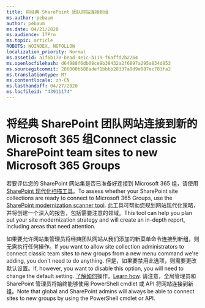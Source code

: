 ```yaml
---
title: 将经典 SharePoint 团队网站连接到组
ms.author: pebaum
author: pebaum
ms.date: 04/21/2020
ms.audience: ITPro
ms.topic: article
ROBOTS: NOINDEX, NOFOLLOW
localization_priority: Normal
ms.assetid: a1f6b170-bead-4e1c-b119-f6affd2b2264
ms.openlocfilehash: d64988f6db08ce9b38432a2f6897a295a834d853
ms.sourcegitcommit: 286000b588adef1bbbb28337a9d9e087ec783fa2
ms.translationtype: MT
ms.contentlocale: zh-CN
ms.lasthandoff: 04/27/2020
ms.locfileid: "43911174"
---
```

# <a name="connect-classic-sharepoint-team-sites-to-new-microsoft-365-groups"></a><span data-ttu-id="cab3e-102">将经典 SharePoint 团队网站连接到新的 Microsoft 365 组</span><span class="sxs-lookup"><span data-stu-id="cab3e-102">Connect classic SharePoint team sites to new Microsoft 365 Groups</span></span>

<span data-ttu-id="cab3e-103">若要评估您的 SharePoint 网站集是否已准备好连接到 Microsoft 365 组，请使用[SharePoint 现代化扫描工具](https://go.microsoft.com/fwlink/?linkid=873066)。</span><span class="sxs-lookup"><span data-stu-id="cab3e-103">To assess whether your SharePoint site collections are ready to connect to Microsoft 365 Groups, use the [SharePoint modernization scanner tool](https://go.microsoft.com/fwlink/?linkid=873066).</span></span> <span data-ttu-id="cab3e-104">此工具可帮助您规划网站现代化策略，并将创建一个深入的报告，包括需要注意的领域。</span><span class="sxs-lookup"><span data-stu-id="cab3e-104">This tool can help you plan out your site modernization strategy and will create an in-depth report, including areas that need attention.</span></span>
  
<span data-ttu-id="cab3e-105">如果要允许网站集管理员将经典团队网站从我们添加的新菜单命令连接到新组，则无需执行任何操作。</span><span class="sxs-lookup"><span data-stu-id="cab3e-105">If you want to allow site collection administrators to connect classic team sites to new groups from a new menu command we're adding, you don't need to do anything.</span></span> <span data-ttu-id="cab3e-106">但是，如果要禁用此选项，则需要更改默认设置。</span><span class="sxs-lookup"><span data-stu-id="cab3e-106">If, however, you want to disable this option, you will need to change the default setting.</span></span> <span data-ttu-id="cab3e-107">[了解如何](https://go.microsoft.com/fwlink/?linkid=2004316)操作。</span><span class="sxs-lookup"><span data-stu-id="cab3e-107">[Learn how](https://go.microsoft.com/fwlink/?linkid=2004316).</span></span> <span data-ttu-id="cab3e-108">请注意，全局管理员和 SharePoint 管理员将始终能够使用 PowerShell cmdlet 或 API 将网站连接到新组。</span><span class="sxs-lookup"><span data-stu-id="cab3e-108">Note that global and SharePoint admins will always be able to connect sites to new groups by using the PowerShell cmdlet or API.</span></span>
  

